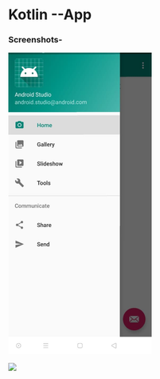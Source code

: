 # Kotlin  --App



### Screenshots-

<p float="left">
  <img src="https://github.com/NoobSolver/Kotlin--App/blob/master/Screenshots/Image.jpeg" width="288" />
 </p>
 <p float="right">
  <img src="https://github.com/NoobSolver/Kotlin--App/blob/master/Screenshots/Image1.jpeg" width="288" />
  </p>




